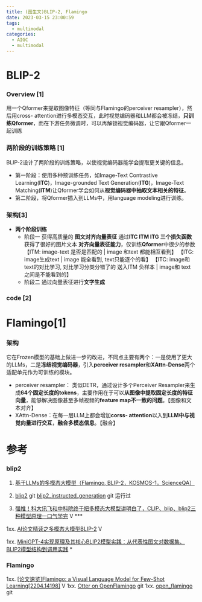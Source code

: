 ```yaml
---
title: (图生文)BLIP-2, Flamingo
date: 2023-03-15 23:00:59
tags:
  - multimodal
categories:
  - AIGC  
  - multimodal
---
```


<p></p>
<!-- more -->

# BLIP-2
### Overview [1]
用一个Qformer来提取图像特征（等同与Flamingo的perceiver resampler），然后用cross- attention进行多模态交互，此时视觉编码器和LLM都会被冻结，**只训练Qformer**，而在下游任务微调时，可以再解锁视觉编码器，让它跟Qformer一起训练

### 两阶段的训练策略 [1]
BLIP-2设计了两阶段的训练策略，以使视觉编码器能学会提取更关键的信息。
+ 第一阶段：使用多种预训练任务，如Image-Text Contrastive Learning(**ITC**)，Image-grounded Text Generation(**ITG**)，Image-Text Matching(**ITM**)让Qformer学会如何从**视觉编码器中抽取文本相关的特征**。
+ 第二阶段，将Qformer插入到LLMs中，用language modeling进行训练。



### 架构[3]
+ **两个阶段训练**
  + 阶段一
    获得高质量的 **图文对齐向量表征**
    通过**ITC ITM  ITG 三个损失函数**获得了很好的图片文本 **对齐向量表征能力**，仅训练**Qformer**中很少的参数
    【ITM:  image-text 是否是匹配的 |    image 和text 都能相互看到】
    【ITG: image生成text |    image 能全看到, text只能逐个的看】
    【ITC: image和text的对比学习, 对比学习分类分错了的  送入ITM 负样本 |  image和 text  之间是不能看到的】
  + 阶段二
    通过向量表征进行**文字生成**

### code [2]

# Flamingo[1]
### 架构
它在Frozen模型的基础上做进一步的改进，不同点主要有两个：一是使用了更大的LLMs，二是**冻结视觉编码器**，引入**perceiver resampler**和**XAttn-Dense**两个适配单元作为可训练的模块。
  - perceiver resampler：
   类似DETR，通过设计多个Perceiver Resampler来生成**64个固定长度的tokens**，主要作用在于可以**从图像中提取固定长度的特征向量**，能够解决图像甚至多帧视频的**feature map不一致的问题**。【图像和文本对齐】
  - XAttn-Dense：在每一层LLM上都会增加**corss- attention**以入到**LLM中与视觉向量进行交互**，**融合多模态信息**。【融合】


# 参考
### blip2
1.  [基于LLMs的多模态大模型（Flamingo, BLIP-2，KOSMOS-1，ScienceQA）](https://nakaizura.blog.csdn.net/article/details/130757157?spm=1001.2014.3001.5502)

2. [blip2](https://github.com/www6v/LAVIS/tree/main/projects/blip2) git
   [blip2_instructed_generation](https://colab.research.google.com/github/salesforce/LAVIS/blob/main/examples/blip2_instructed_generation.ipynb) git 运行过
   
3.  [强推！科大讯飞和中科院终于把多模态大模型讲明白了，CLIP、blip、blip2三种模型原理一口气学完](https://www.bilibili.com/video/BV1Ek4y1G74J) V *** 

1xx.  [AI论文精读之多模态大模型BLIP-2](https://www.bilibili.com/video/BV18u4y137ZV/) V

1xx. [MiniGPT-4实现原理及其核心BLIP2模型实践：从代表性图文对数据集、BLIP2模型结构到调用实践](https://mp.weixin.qq.com/s?__biz=MzAxMjc3MjkyMg==&mid=2648400402&idx=1&sn=efd84698e6a207b2035995ec2e255417) *

### Flamingo
1xx. [[论文速览]Flamingo: a Visual Language Model for Few-Shot Learning[2204.14198]](https://www.bilibili.com/video/BV1pu411G7ce) V
1xx. [Otter  on OpenFlamingo](https://github.com/Luodian/Otter) git
1xx. [open_flamingo](https://github.com/mlfoundations/open_flamingo) git